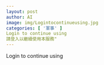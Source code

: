 ```yaml
---
layout: post
author: AI
image: img/Logintocontinueusing.jpg
categories: [ '軍事' ]
Login to continue using
請登入以繼續使用本服務"
---
```

Login to continue using